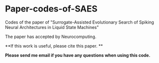 # Paper-codes-of-SAES
Codes of the paper of "Surrogate-Assisted Evolutionary Search of Spiking Neural Architectures in Liquid State Machines"

The paper has accepted by Neurocomputing. 

**If this work is useful, please cite this paper. **

**Please send me email if you have any questions when using this code.**
